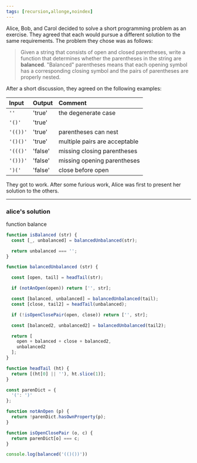 ```yaml
---
tags: [recursion,allonge,noindex]
---
```


Alice, Bob, and Carol decided to solve a short programming problem as an exercise. They agreed that each would pursue a different solution to the same requirements. The problem they chose was as follows:

> Given a string that consists of open and closed parentheses, write a function that determines whether the parentheses in the string are **balanced**. "Balanced" parentheses means that each opening symbol has a corresponding closing symbol and the pairs of parentheses are properly nested.

After a short discussion, they agreed on the following examples:

|Input|Output|Comment|
|:----|:-----|:------|
|`''` |'true'  |the degenerate case|
|`'()'` |'true'  ||
|`'(())'`|'true'|parentheses can nest|
|`'()()'`|'true'|multiple pairs are acceptable|
|`'((()'`|'false'|missing closing parentheses|
|`'()))'`|'false'|missing opening parentheses|
|`')('`|'false'|close before open|

They got to work. After some furious work, Alice was first to present her solution to the others.

---

### alice's solution

function balance

```javascript
function isBalanced (str) {
  const [_, unbalanced] = balancedUnbalanced(str);

  return unbalanced === '';
}

function balancedUnbalanced (str) {

  const [open, tail] = headTail(str);

  if (notAnOpen(open)) return ['', str];

  const [balanced, unbalanced] = balancedUnbalanced(tail);
  const [close, tail2] = headTail(unbalanced);

  if (!isOpenClosePair(open, close)) return ['', str];

  const [balanced2, unbalanced2] = balancedUnbalanced(tail2);

  return [
    open + balanced + close + balanced2,
    unbalanced2
  ];
}

function headTail (ht) {
  return [(ht[0] || ''), ht.slice(1)];
}

const parenDict = {
  '(': ')'
};

function notAnOpen (p) {
  return !parenDict.hasOwnProperty(p);
}

function isOpenClosePair (o, c) {
  return parenDict[o] === c;
}

console.log(balanced('(()())'))
```
